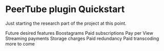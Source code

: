 # PeerTube plugin Quickstart

Just starting the research part of the project at this point.

Future desired features
Boostagrams
Paid subscriptions
Pay per View
Streaming payments
Storage charges
Paid redundancy
Paid transcoding
more to come